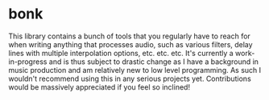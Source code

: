 # bonk
This library contains a bunch of tools that you regularly have to reach for when writing anything that processes audio, such as various filters, delay lines with multiple interpolation options, etc. etc. etc.
It's currently a work-in-progress and is thus subject to drastic change as I have a background in music production and am relatively new to low level programming. As such I wouldn't recommend using this in any serious projects yet.
Contributions would be massively appreciated if you feel so inclined!
